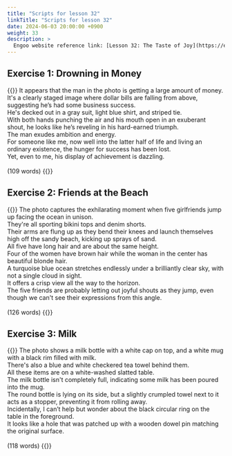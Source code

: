 ```yaml
---
title: "Scripts for lesson 32"
linkTitle: "Scripts for lesson 32"
date: 2024-06-03 20:00:00 +0900
weight: 33
description: >
  Engoo website reference link: [Lesson 32: The Taste of Joy](https://engoo.com/app/lessons/describing-pictures-intermediate-describing-pictures-the-taste-of-joy/vj1C-EbaEee0pqv47-VWIg?category_id=P_HriMOnEeifo0O-yMP42w&course_id=ZZasjsOnEeiHZVOMC0VfdA)
---
```


## Exercise 1: Drowning in Money

{{<card header="**Script**">}}
It appears that the man in the photo is getting a large amount of money.<br/>
It's a clearly staged image where dollar bills are falling from above, suggesting he’s had some business success. <br/>
He's decked out in a gray suit, light blue shirt, and striped tie. <br/>
With both hands punching the air and his mouth open in an exuberant shout, he looks like he’s reveling in his hard-earned triumph.<br/>
The man exudes ambition and energy.<br/>
For someone like me, now well into the latter half of life and living an ordinary existence, the hunger for success has been lost.<br/>
Yet, even to me, his display of achievement is dazzling.<br/>
<br/>
(109 words)
{{</card>}}

## Exercise 2: Friends at the Beach

{{<card header="**Script**">}}
The photo captures the exhilarating moment when five girlfriends jump up facing the ocean in unison.<br/>
They're all sporting bikini tops and denim shorts. <br/>
Their arms are flung up as they bend their knees and launch themselves high off the sandy beach, kicking up sprays of sand.<br/>
All five have long hair and are about the same height. <br/>
Four of the women have brown hair while the woman in the center has beautiful blonde hair.<br/>
A turquoise blue ocean stretches endlessly under a brilliantly clear sky, with not a single cloud in sight.<br/>
It offers a crisp view all the way to the horizon.<br/>
The five friends are probably letting out joyful shouts as they jump, even though we can't see their expressions from this angle. <br/>
<br/>
(126 words)
{{</card>}}

## Exercise 3: Milk

{{<card header="**Script**">}}
The photo shows a milk bottle with a white cap on top, and a white mug with a black rim filled with milk. <br/>
There's also a blue and white checkered tea towel behind them. <br/>
All these items are on a white-washed slatted table. <br/>
The milk bottle isn't completely full, indicating some milk has been poured into the mug. <br/>
The round bottle is lying on its side, but a slightly crumpled towel next to it acts as a stopper, preventing it from rolling away. <br/>
Incidentally, I can’t help but wonder about the black circular ring on the table in the foreground.<br/>
It looks like a hole that was patched up with a wooden dowel pin matching the original surface.<br/>
<br/>
(118 words)
{{</card>}}
